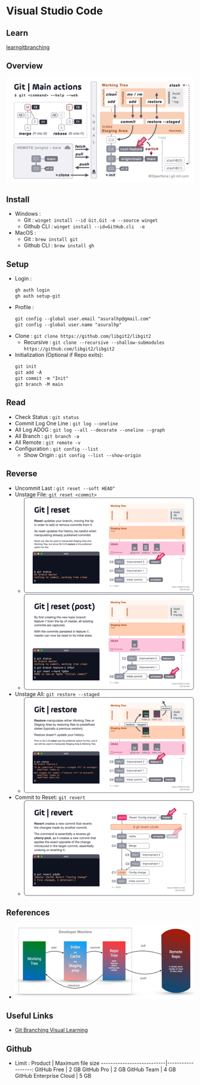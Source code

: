 # Visual Studio Code

## Learn
[learngitbranching](https://learngitbranching.js.org/)

## Overview
![MainActions](static/MainActions.png)

## Install
- Windows : 
    - Git : `winget install --id Git.Git -e --source winget`
    - Github CLI : `winget install --id=GitHub.cli  -e`
- MacOS : 
    - Git : `brew install git`
    - Github CLI : `brew install gh`
     

## Setup
- Login :
    ```
    gh auth login
    gh auth setup-git
    ```
- Profile :
    ```
    git config --global user.email "asuralhp@gmail.com"
    git config --global user.name "asuralhp"
    ```
- Clone : `git clone https://github.com/libgit2/libgit2`
  - Recursive : `git clone --recursive --shallow-submodules https://github.com/libgit2/libgit2`
- Initialization (Optional if Repo exits): 
    ```
    git init
    git add -A
    git commit -m "Init"
    git branch -M main
    ```


## Read
- Check Status : `git status`
- Commit Log One Line : `git log --oneline`
- All Log ADOG : `git log --all --decorate --oneline --graph`
- All Branch : `git branch -a`
- All Remote : `git remote -v`
- Configuration : `git config --list`
  - Show Origin : `git config --list --show-origin`

## Reverse
- Uncommit Last : `git reset --soft HEAD^`
- Unstage File: `git reset <commit>`
  - ![GitReset](static/GitReset.png)
  - ![GitResetPost](static/GitResetPost.png)
- Unstage All: `git restore --staged`
  - ![GitRestore](static/GitRestore.png)
- Commit to Reset: `git revert`
  - ![GitRevert](static/GitRevert.png)

## References
- ![threetreem](static/threetreem.jpg)

## Useful Links
- [Git Branching Visual Learning](https://pcottle.github.io/learnGitBranching/)

## Github
- Limit : 
  Product                    | Maximum file size
  ---------------------------|------------------:
  GitHub Free                |            2 GB
  GitHub Pro                 |            2 GB
  GitHub Team                |            4 GB
  GitHub Enterprise Cloud    |            5 GB